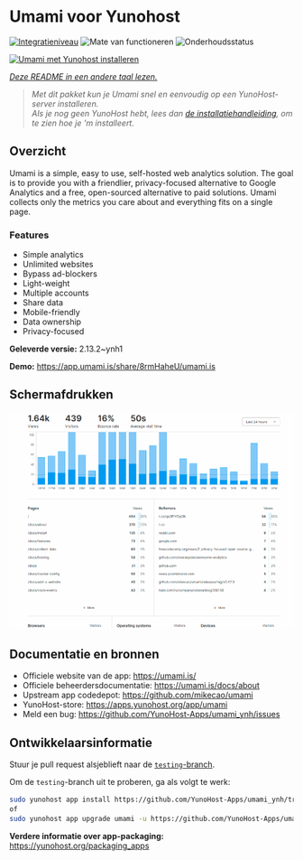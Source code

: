 <!--
NB: Deze README is automatisch gegenereerd door <https://github.com/YunoHost/apps/tree/master/tools/readme_generator>
Hij mag NIET handmatig aangepast worden.
-->

# Umami voor Yunohost

[![Integratieniveau](https://dash.yunohost.org/integration/umami.svg)](https://ci-apps.yunohost.org/ci/apps/umami/) ![Mate van functioneren](https://ci-apps.yunohost.org/ci/badges/umami.status.svg) ![Onderhoudsstatus](https://ci-apps.yunohost.org/ci/badges/umami.maintain.svg)

[![Umami met Yunohost installeren](https://install-app.yunohost.org/install-with-yunohost.svg)](https://install-app.yunohost.org/?app=umami)

*[Deze README in een andere taal lezen.](./ALL_README.md)*

> *Met dit pakket kun je Umami snel en eenvoudig op een YunoHost-server installeren.*  
> *Als je nog geen YunoHost hebt, lees dan [de installatiehandleiding](https://yunohost.org/install), om te zien hoe je 'm installeert.*

## Overzicht

Umami is a simple, easy to use, self-hosted web analytics solution. The goal is to provide you with a friendlier, privacy-focused alternative to Google Analytics and a free, open-sourced alternative to paid solutions. Umami collects only the metrics you care about and everything fits on a single page. 

### Features

- Simple analytics
- Unlimited websites
- Bypass ad-blockers
- Light-weight
- Multiple accounts
- Share data
- Mobile-friendly
- Data ownership
- Privacy-focused


**Geleverde versie:** 2.13.2~ynh1

**Demo:** <https://app.umami.is/share/8rmHaheU/umami.is>

## Schermafdrukken

![Schermafdrukken van Umami](./doc/screenshots/dark.png)

## Documentatie en bronnen

- Officiele website van de app: <https://umami.is/>
- Officiele beheerdersdocumentatie: <https://umami.is/docs/about>
- Upstream app codedepot: <https://github.com/mikecao/umami>
- YunoHost-store: <https://apps.yunohost.org/app/umami>
- Meld een bug: <https://github.com/YunoHost-Apps/umami_ynh/issues>

## Ontwikkelaarsinformatie

Stuur je pull request alsjeblieft naar de [`testing`-branch](https://github.com/YunoHost-Apps/umami_ynh/tree/testing).

Om de `testing`-branch uit te proberen, ga als volgt te werk:

```bash
sudo yunohost app install https://github.com/YunoHost-Apps/umami_ynh/tree/testing --debug
of
sudo yunohost app upgrade umami -u https://github.com/YunoHost-Apps/umami_ynh/tree/testing --debug
```

**Verdere informatie over app-packaging:** <https://yunohost.org/packaging_apps>
